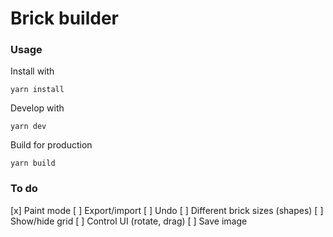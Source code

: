 # Brick builder

### Usage
Install with
```
yarn install
```

Develop with
```
yarn dev
```

Build for production
```
yarn build
```


### To do
[x] Paint mode
[ ] Export/import
[ ] Undo
[ ] Different brick sizes (shapes)
[ ] Show/hide grid
[ ] Control UI (rotate, drag)
[ ] Save image
